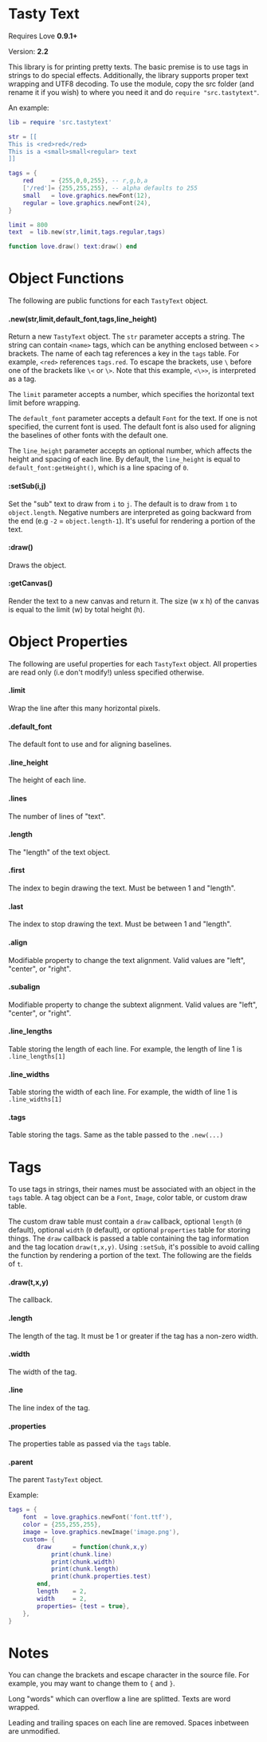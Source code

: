 Tasty Text
==========

Requires Love **0.9.1+**

Version: **2.2**

This library is for printing pretty texts. The basic premise is to 
use tags in strings to do special effects. Additionally, the library 
supports proper text wrapping and UTF8 decoding. To use the module, 
copy the src folder (and rename it if you wish) to where you need it and
do `require "src.tastytext"`.

An example:

````lua
lib = require 'src.tastytext'

str = [[
This is <red>red</red>
This is a <small>small<regular> text
]]

tags = {
	red     = {255,0,0,255}, -- r,g,b,a
	['/red']= {255,255,255}, -- alpha defaults to 255
	small   = love.graphics.newFont(12),
	regular = love.graphics.newFont(24),
}

limit = 800
text  = lib.new(str,limit,tags.regular,tags)

function love.draw() text:draw() end
````

Object Functions
================
The following are public functions for each `TastyText` object.

#### .new(str,limit,default_font,tags,line_height)
Return a new `TastyText` object. The `str` parameter accepts a string. 
The string can contain `<name>` tags, which can be anything enclosed 
between `<` `>` brackets. The name of each tag references a key in the 
`tags` table. For example, `<red>` references `tags.red`. To escape the 
brackets, use `\` before one of the brackets like `\<` or `\>`. 
Note that this example, `<\>>`, is interpreted as a tag.

The `limit` parameter accepts a number, which specifies the horizontal 
text limit before wrapping. 

The `default_font` parameter accepts a default `Font` for the text. If 
one is not specified, the current font is used. The default font is 
also used for aligning the baselines of other fonts with the default one.

The `line_height` parameter accepts an optional number, which affects
the height and spacing of each line. By default, the `line_height` is equal to 
`default_font:getHeight()`, which is a line spacing of `0`.

#### :setSub(i,j)
Set the "sub" text to draw from `i` to `j`. The default is to draw from 
`1` to `object.length`. Negative numbers are interpreted as going 
backward from the end (e.g `-2` = `object.length-1`). It's useful for 
rendering a portion of the text.

#### :draw()
Draws the object.

#### :getCanvas()
Render the text to a new canvas and return it. The size (w x h) of the 
canvas is equal to the limit (w) by total height (h).

Object Properties
=================

The following are useful properties for each `TastyText` object. All properties 
are read only (i.e don't modify!) unless specified otherwise.

#### .limit 
Wrap the line after this many horizontal pixels.

#### .default_font 
The default font to use and for aligning baselines.

#### .line_height 
The height of each line.

#### .lines 
The number of lines of "text".

#### .length 
The "length" of the text object.

#### .first 
The index to begin drawing the text. Must be between 1 and "length".

#### .last 
The index to stop drawing the text. Must be between 1 and "length".

#### .align 
Modifiable property to change the text alignment. Valid values are 
"left", "center", or "right".

#### .subalign
Modifiable property to change the subtext alignment. Valid values are 
"left", "center", or "right".

#### .line_lengths 
Table storing the length of each line. For example, the length of line 
1 is `.line_lengths[1]`
	
#### .line_widths 
Table storing the width of each line. For example, the width of line 
1 is `.line_widths[1]`	

#### .tags 
Table storing the tags. Same as the table passed to the `.new(...)`

Tags
====

To use tags in strings, their names must be associated with an object 
in the `tags` table. A tag object can be a `Font`, `Image`, color table, or 
custom draw table.

The custom draw table must contain a `draw` callback, optional `length` 
(`0` default), optional `width` (`0` default), or optional `properties` 
table for storing things. The `draw` callback is passed a table containing 
the tag information and the tag location `draw(t,x,y)`. Using `:setSub`, 
it's possible to avoid calling the function by rendering a portion of 
the text. The following are the fields of `t`.

#### .draw(t,x,y) 
The callback.

#### .length
The length of the tag. It must be 1 or greater if the tag has a non-zero width.

#### .width
The width of the tag.

#### .line
The line index of the tag.

#### .properties
The properties table as passed via the `tags` table.

#### .parent
The parent `TastyText` object.

Example:

````lua
tags = {
	font  = love.graphics.newFont('font.ttf'),
	color = {255,255,255},
	image = love.graphics.newImage('image.png'),
	custom= {
		draw      = function(chunk,x,y)
			print(chunk.line)
			print(chunk.width)
			print(chunk.length)
			print(chunk.properties.test)
		end,
		length    = 2,
		width     = 2,
		properties= {test = true},
	},
}
````

Notes
=====

You can change the brackets and escape character in the source file. 
For example, you may want to change them to `{` and `}`.

Long "words" which can overflow a line are splitted. Texts are word 
wrapped.

Leading and trailing spaces on each line are removed. Spaces inbetween 
are unmodified.
